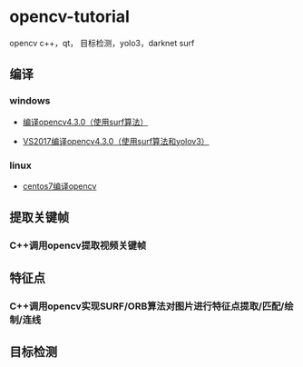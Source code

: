 # opencv-tutorial
opencv
c++，qt，
目标检测，yolo3，darknet
surf

## 编译
### windows
* [编译opencv4.3.0（使用surf算法） ](编译opencv4.3.0（使用surf算法）.md)

* [VS2017编译opencv4.3.0（使用surf算法和yolov3）](VS2017编译opencv4.3.0（使用surf算法和yolov3）.md)

### linux
* [centos7编译opencv](centos7编译opencv.md)

## 提取关键帧
### C++调用opencv提取视频关键帧
## 特征点
### C++调用opencv实现SURF/ORB算法对图片进行特征点提取/匹配/绘制/连线
## 目标检测

### 

